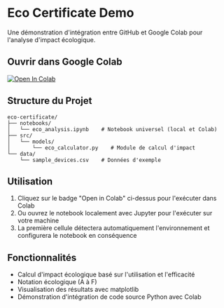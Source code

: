 # Eco Certificate Demo

Une démonstration d'intégration entre GitHub et Google Colab pour l'analyse d'impact écologique.

## Ouvrir dans Google Colab
[![Open In Colab](https://colab.research.google.com/assets/colab-badge.svg)](https://colab.research.google.com/github/fabricehong/eco-certificates/blob/main/notebooks/eco_analysis.ipynb?force_timestamp=20250131)

## Structure du Projet

```
eco-certificate/
├── notebooks/
│   └── eco_analysis.ipynb    # Notebook universel (local et Colab)
├── src/
│   └── models/
│       └── eco_calculator.py    # Module de calcul d'impact
└── data/
    └── sample_devices.csv    # Données d'exemple
```

## Utilisation

1. Cliquez sur le badge "Open in Colab" ci-dessus pour l'exécuter dans Colab
2. Ou ouvrez le notebook localement avec Jupyter pour l'exécuter sur votre machine
3. La première cellule détectera automatiquement l'environnement et configurera le notebook en conséquence

## Fonctionnalités

- Calcul d'impact écologique basé sur l'utilisation et l'efficacité
- Notation écologique (A à F)
- Visualisation des résultats avec matplotlib
- Démonstration d'intégration de code source Python avec Colab
